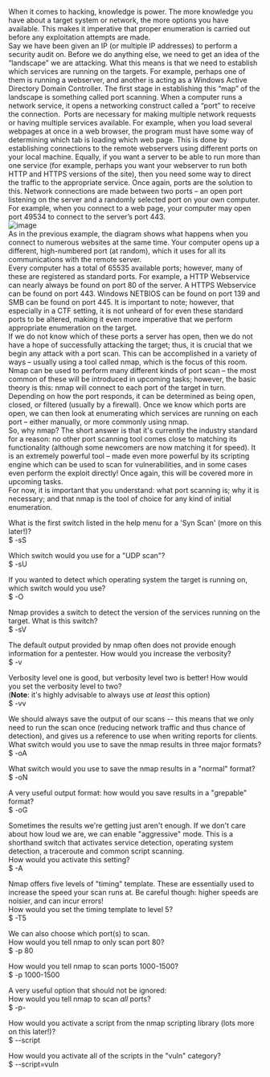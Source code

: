When it comes to hacking, knowledge is power. The more knowledge you have about a target system or network, the more options you have available. This makes it imperative that proper enumeration is carried out before any exploitation attempts are made.  
Say we have been given an IP (or multiple IP addresses) to perform a security audit on. Before we do anything else, we need to get an idea of the “landscape” we are attacking. What this means is that we need to establish which services are running on the targets. For example, perhaps one of them is running a webserver, and another is acting as a Windows Active Directory Domain Controller. The first stage in establishing this “map” of the landscape is something called port scanning. When a computer runs a network service, it opens a networking construct called a “port” to receive the connection.  Ports are necessary for making multiple network requests or having multiple services available. For example, when you load several webpages at once in a web browser, the program must have some way of determining which tab is loading which web page. This is done by establishing connections to the remote webservers using different ports on your local machine. Equally, if you want a server to be able to run more than one service (for example, perhaps you want your webserver to run both HTTP and HTTPS versions of the site), then you need some way to direct the traffic to the appropriate service. Once again, ports are the solution to this. Network connections are made between two ports – an open port listening on the server and a randomly selected port on your own computer. For example, when you connect to a web page, your computer may open port 49534 to connect to the server’s port 443.  
![image](https://i.imgur.com/3XAfRpI.png)  
As in the previous example, the diagram shows what happens when you connect to numerous websites at the same time. Your computer opens up a different, high-numbered port (at random), which it uses for all its communications with the remote server.  
Every computer has a total of 65535 available ports; however, many of these are registered as standard ports. For example, a HTTP Webservice can nearly always be found on port 80 of the server. A HTTPS Webservice can be found on port 443. Windows NETBIOS can be found on port 139 and SMB can be found on port 445. It is important to note; however, that especially in a CTF setting, it is not unheard of for even these standard ports to be altered, making it even more imperative that we perform appropriate enumeration on the target.  
If we do not know which of these ports a server has open, then we do not have a hope of successfully attacking the target; thus, it is crucial that we begin any attack with a port scan. This can be accomplished in a variety of ways – usually using a tool called nmap, which is the focus of this room. Nmap can be used to perform many different kinds of port scan – the most common of these will be introduced in upcoming tasks; however, the basic theory is this: nmap will connect to each port of the target in turn. Depending on how the port responds, it can be determined as being open, closed, or filtered (usually by a firewall). Once we know which ports are open, we can then look at enumerating which services are running on each port – either manually, or more commonly using nmap.  
So, why nmap? The short answer is that it's currently the industry standard for a reason: no other port scanning tool comes close to matching its functionality (although some newcomers are now matching it for speed). It is an extremely powerful tool – made even more powerful by its scripting engine which can be used to scan for vulnerabilities, and in some cases even perform the exploit directly! Once again, this will be covered more in upcoming tasks.  
For now, it is important that you understand: what port scanning is; why it is necessary; and that nmap is the tool of choice for any kind of initial enumeration.  
  
What is the first switch listed in the help menu for a 'Syn Scan' (more on this later!)?  
$ -sS  
  
Which switch would you use for a "UDP scan"?  
$ -sU  
  
If you wanted to detect which operating system the target is running on, which switch would you use?  
$ -O  
  
Nmap provides a switch to detect the version of the services running on the target. What is this switch?  
$ -sV  
  
The default output provided by nmap often does not provide enough information for a pentester. How would you increase the verbosity?  
$ -v  
  
Verbosity level one is good, but verbosity level two is better! How would you set the verbosity level to two?  
(**Note**: it's highly advisable to always use _at least_ this option)  
$ -vv  
  
We should always save the output of our scans -- this means that we only need to run the scan once (reducing network traffic and thus chance of detection), and gives us a reference to use when writing reports for clients.  
What switch would you use to save the nmap results in three major formats?  
$ -oA  
  
What switch would you use to save the nmap results in a "normal" format?  
$ -oN  
  
A very useful output format: how would you save results in a "grepable" format?  
$ -oG  
  
Sometimes the results we're getting just aren't enough. If we don't care about how loud we are, we can enable "aggressive" mode. This is a shorthand switch that activates service detection, operating system detection, a traceroute and common script scanning.  
How would you activate this setting?  
$ -A  
  
Nmap offers five levels of "timing" template. These are essentially used to increase the speed your scan runs at. Be careful though: higher speeds are noisier, and can incur errors!  
How would you set the timing template to level 5?  
$ -T5  
  
We can also choose which port(s) to scan.  
How would you tell nmap to only scan port 80?  
$ -p 80  
  
How would you tell nmap to scan ports 1000-1500?  
$ -p 1000-1500  
  
A very useful option that should not be ignored:  
How would you tell nmap to scan _all_ ports?  
$ -p-  
  
How would you activate a script from the nmap scripting library (lots more on this later!)?  
$ --script  
  
How would you activate all of the scripts in the "vuln" category?  
$ --script=vuln
